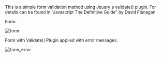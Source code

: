 This is a simple form validation method using Jquery's validate() plugin. 
For details can be found in "Javascript The Definitive Guide" by David Flanagan

Form:

![form](https://user-images.githubusercontent.com/10924864/27764742-0f5af5a8-5e6f-11e7-922a-61d93411df98.PNG)

Form with Validate() Plugin applied with error messages: 

![form_error](https://user-images.githubusercontent.com/10924864/27764743-0f62b432-5e6f-11e7-88c5-a14557b1f328.PNG)
